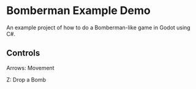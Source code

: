 # Bomberman Example Demo
An example project of how to do a Bomberman-like game in Godot using C#.

## Controls

Arrows: Movement

Z: Drop a Bomb
